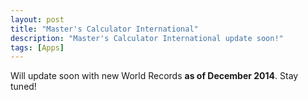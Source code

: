 ```yaml
---
layout: post
title: "Master's Calculator International"
description: "Master's Calculator International update soon!"
tags: [Apps]
---
```



Will update soon with new World Records **as of December 2014**. Stay tuned!